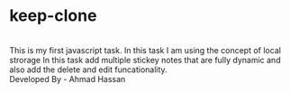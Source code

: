 # keep-clone
<br>
This is my first javascript task. In this task I am using the concept of local strorage In this task add multiple stickey notes that are fully dynamic and also add the delete and edit funcationality.
<br>
Developed By - Ahmad Hassan
